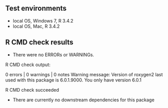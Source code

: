 
## Test environments
* local OS, Windows 7, R 3.4.2
* local OS, Mac, R 3.4.2

## R CMD check results
* There were no ERRORs or WARNINGs. 

R CMD check output:

0 errors | 0 warnings | 0 notes
Warning message:
Version of roxygen2 last used with this package is 6.0.1.9000.  You only have version 6.0.1 

R CMD check succeeded

* There are currently no downstream dependencies for this package
